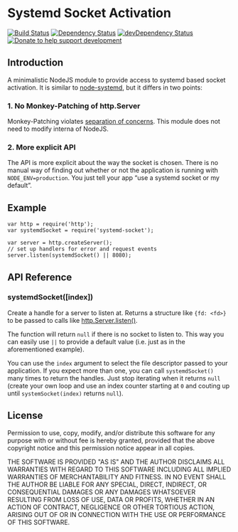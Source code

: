 # Systemd Socket Activation

[![Build Status](https://travis-ci.org/herzi/systemd-socket.svg?branch=master)](https://travis-ci.org/herzi/systemd-socket)
[![Dependency Status](https://david-dm.org/herzi/systemd-socket.svg?theme=shields.io)](https://david-dm.org/alanshaw/david-www)
[![devDependency Status](https://david-dm.org/herzi/systemd-socket/dev-status.svg?theme=shields.io)](https://david-dm.org/alanshaw/david-www#info=devDependencies)
[![Donate to help support development](http://img.shields.io/gittip/herzi.svg)](https://www.gittip.com/herzi/)

## Introduction

A minimalistic NodeJS module to provide access to systemd based socket activation.
It is similar to [node-systemd](https://github.com/rubenv/node-systemd), but it
differs in two points:

### 1. No Monkey-Patching of http.Server

Monkey-Patching violates [separation of concerns](https://en.wikipedia.org/wiki/Separation_of_concerns).
This module does not need to modify interna of NodeJS.

### 2. More explicit API

The API is more explicit about the way the socket is chosen. There is no manual
way of finding out whether or not the application is running with
`NODE_ENV=production`. You just tell your app “use a systemd socket or my default”. 

## Example

    var http = require('http');
    var systemdSocket = require('systemd-socket');

	var server = http.createServer();
	// set up handlers for error and request events
	server.listen(systemdSocket() || 8080);

## API Reference

### systemdSocket([index])

Create a handle for a server to listen at. Returns a structure like
`{fd: <fd>}` to be passed to calls like [http.Server.listen()](http://nodejs.org/api/http.html#http_server_listen_handle_callback).

The function will return `null` if there is no socket to listen to. This way
you can easily use `||` to provide a default value (i.e. just as in the
aforementioned example).

You can use the `index` argument to select the file descriptor passed to your
application. If you expect more than one, you can call `systemdSocket()`
many times to return the handles. Just stop iterating when it returns `null`
(create your own loop and use an index counter starting at `0` and couting up
until `systemSocket(index)` returns `null`).

## License

Permission to use, copy, modify, and/or distribute this software for any
purpose with or without fee is hereby granted, provided that the above
copyright notice and this permission notice appear in all copies.

THE SOFTWARE IS PROVIDED "AS IS" AND THE AUTHOR DISCLAIMS ALL WARRANTIES
WITH REGARD TO THIS SOFTWARE INCLUDING ALL IMPLIED WARRANTIES OF
MERCHANTABILITY AND FITNESS. IN NO EVENT SHALL THE AUTHOR BE LIABLE FOR ANY
SPECIAL, DIRECT, INDIRECT, OR CONSEQUENTIAL DAMAGES OR ANY DAMAGES
WHATSOEVER RESULTING FROM LOSS OF USE, DATA OR PROFITS, WHETHER IN AN
ACTION OF CONTRACT, NEGLIGENCE OR OTHER TORTIOUS ACTION, ARISING OUT OF OR
IN CONNECTION WITH THE USE OR PERFORMANCE OF THIS SOFTWARE.
